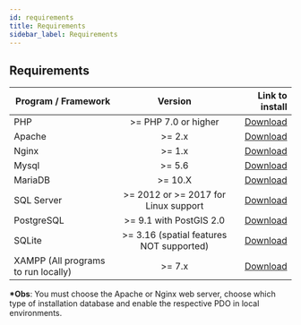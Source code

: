 ```yaml
---
id: requirements
title: Requirements
sidebar_label: Requirements
---
```


## Requirements

| Program / Framework                 |                 Version                  |                                                             Link to install |
| ----------------------------------- | :--------------------------------------: | --------------------------------------------------------------------------: |
| PHP                                 |           >= PHP 7.0 or higher           |                                   [Download](https://www.php.net/downloads) |
| Apache                              |                  >= 2.x                  |                                   [Download](https://downloads.apache.org/) |
| Nginx                               |                  >= 1.x                  |                              [Download](http://nginx.org/en/download.html) |
| Mysql                               |                  >= 5.6                  |                                [Download](https://www.mysql.com/downloads/) |
| MariaDB                             |                 >= 10.X                  |                                   [Download](https://mariadb.org/download/) |
| SQL Server                          |   >= 2012 or >= 2017 for Linux support   | [Download](https://www.microsoft.com/en-us/sql-server/sql-server-downloads) |
| PostgreSQL                          |         >= 9.1 with PostGIS 2.0          |                            [Download](https://www.postgresql.org/download/) |
| SQLite                              | >= 3.16 (spatial features NOT supported) |                            [Download](https://www.sqlite.org/download.html) |
| XAMPP (All programs to run locally) |                  >= 7.x                  |                     [Download](https://www.apachefriends.org/download.html) |

**\*Obs**: You must choose the Apache or Nginx web server, choose which type of installation database and enable the respective PDO in local environments.

